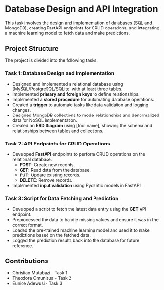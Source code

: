 # Database Design and API Integration

This task involves the design and implementation of databases (SQL and MongoDB), creating FastAPI endpoints for CRUD operations, and integrating a machine learning model to fetch data and make predictions.

## Project Structure

The project is divided into the following tasks:

### Task 1: Database Design and Implementation
- Designed and implemented a relational database using [MySQL/PostgreSQL/SQLite] with at least three tables.
- Implemented **primary and foreign keys** to define relationships.
- Implemented a **stored procedure** for automating database operations.
- Created a **trigger** to automate tasks like data validation and logging changes.
- Designed MongoDB collections to model relationships and denormalized data for NoSQL implementation.
- Created an **ERD Diagram** using [tool name], showing the schema and relationships between tables and collections.

### Task 2: API Endpoints for CRUD Operations
- Developed **FastAPI** endpoints to perform CRUD operations on the relational database.
  - **POST**: Create new records.
  - **GET**: Read data from the database.
  - **PUT**: Update existing records.
  - **DELETE**: Remove records.
- Implemented **input validation** using Pydantic models in FastAPI.

### Task 3: Script for Data Fetching and Prediction
- Developed a script to fetch the latest data entry using the **GET** API endpoint.
- Preprocessed the data to handle missing values and ensure it was in the correct format.
- Loaded the pre-trained machine learning model and used it to make predictions based on the fetched data.
- Logged the prediction results back into the database for future reference.

## Contributions

- Christian Mutabazi - Task 1
- Theodora Omunizua - Task 2
- Eunice Adewusi - Task 3
